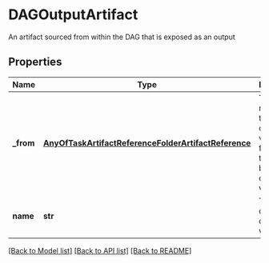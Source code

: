 # DAGOutputArtifact

An artifact sourced from within the DAG that is exposed as an output
## Properties
Name | Type | Description | Notes
------------ | ------------- | ------------- | -------------
**_from** | [**AnyOfTaskArtifactReferenceFolderArtifactReference**](AnyOfTaskArtifactReferenceFolderArtifactReference.md) | The task reference to pull this output variable from. Note, this must be an output variable. | 
**name** | **str** | The name of the output variable | 

[[Back to Model list]](../README.md#documentation-for-models) [[Back to API list]](../README.md#documentation-for-api-endpoints) [[Back to README]](../README.md)


